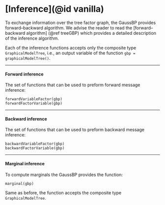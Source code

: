 # [Inference](@id vanilla)

To exchange information over the tree factor graph, the GaussBP provides forward–backward algorithm. We advise the reader to read the [forward–backward algorithm] (@ref treeGBP) which provides a detailed description of the inference algorithm.

Each of the inference functions accepts only the composite type `GraphicalModelTree`, i.e., an output variable of the function `gbp = graphicalModelTree()`.

---

#### Forward inference
The set of functions that can be used to preform forward message inference:
```julia-repl
forwardVariableFactor(gbp)
forwardFactorVariable(gbp)
```
---

#### Backward inference
The set of functions that can be used to preform backward message inference:
```julia-repl
backwardVariableFactor(gbp)
backwardFactorVariable(gbp)
```
---

#### Marginal inference
To compute marginals the GaussBP provides the function:
```julia-repl
marginal(gbp)
```
Same as before, the function accepts the composite type `GraphicalModelTree`.